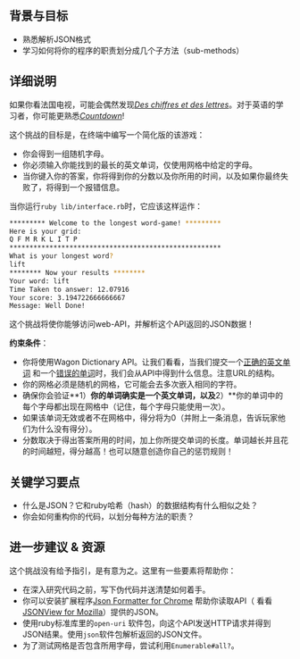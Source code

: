 <!-- Please put your translation here and with the same style in README.md -->
## 背景与目标

- 熟悉解析JSON格式
- 学习如何将你的程序的职责划分成几个子方法（sub-methods）

## 详细说明

如果你看法国电视，可能会偶然发现[_Des chiffres et des lettres_](https://en.wikipedia.org/wiki/Des_chiffres_et_des_lettres)。对于英语的学习者，你可能更熟悉[_Countdown_](https://www.youtube.com/watch?v=GvV8aVEJmiU)!

这个挑战的目标是，在终端中编写一个简化版的该游戏：

- 你会得到一组随机字母。
- 你必须输入你能找到的最长的英文单词，仅使用网格中给定的字母。
- 当你键入你的答案，你将得到你的分数以及你所用的时间，以及如果你最终失败了，将得到一个报错信息。

当你运行`ruby lib/interface.rb`时，它应该这样运作：

```bash
********* Welcome to the longest word-game! *********
Here is your grid:
Q F M R K L I T P
*****************************************************
What is your longest word?
lift
******** Now your results ********
Your word: lift
Time Taken to answer: 12.07916
Your score: 3.194722666666667
Message: Well Done!
```

这个挑战将使你能够访问web-API，并解析这个API返回的JSON数据！

**约束条件**：

- 你将使用Wagon Dictionary API。让我们看看，当我们提交一个[正确的英文单词](https://wagon-dictionary.herokuapp.com/apple) 和一个[错误的单词](https://wagon-dictionary.herokuapp.com/zzzz)时，我们会从API中得到什么信息。注意URL的结构。
- 你的网格必须是随机的网格，它可能会去多次嵌入相同的字符。
- 确保你会验证**1）**你的单词确实是一个英文单词，以及**2）**你的单词中的每个字母都出现在网格中（记住，每个字母只能使用一次）。
- 如果该单词无效或者不在网格中，得分将为0（并附上一条消息，告诉玩家他们为什么没有得分）。
- 分数取决于得出答案所用的时间，加上你所提交单词的长度。单词越长并且花的时间越短，得分越高！也可以随意创造你自己的惩罚规则！

## 关键学习要点

- 什么是JSON？它和ruby哈希（hash）的数据结构有什么相似之处？
- 你会如何重构你的代码，以划分每种方法的职责？

## 进一步建议 & 资源

这个挑战没有给予指引，是有意为之。这里有一些要素将帮助你：

- 在深入研究代码之前，写下伪代码并送清楚如何着手。
- 你可以安装扩展程序[Json Formatter for Chrome](https://chrome.google.com/webstore/detail/json-formatter/bcjindcccaagfpapjjmafapmmgkkhgoa?hl=en) 帮助你读取API（ 看看[JSONView for Mozilla](https://addons.mozilla.org/fr/firefox/addon/jsonview/)）提供的JSON。
- 使用ruby标准库里的`open-uri` 软件包，向这个API发送HTTP请求并得到JSON结果。使用`json`软件包解析返回的JSON文件。
- 为了测试网格是否包含所用字母，尝试利用`Enumerable#all?`。













